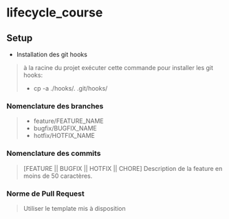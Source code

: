 # lifecycle_course

## Setup

* Installation des git hooks
> à la racine du projet exécuter cette commande pour installer les git hooks:
>* cp -a ./hooks/. .git/hooks/

### Nomenclature des branches

>* feature/FEATURE_NAME
>* bugfix/BUGFIX_NAME
>* hotfix/HOTFIX_NAME

### Nomenclature des commits

>[FEATURE || BUGFIX || HOTFIX || CHORE] Description de la feature en moins de 50 caractères.

### Norme de Pull Request

> Utiliser le template mis à disposition
